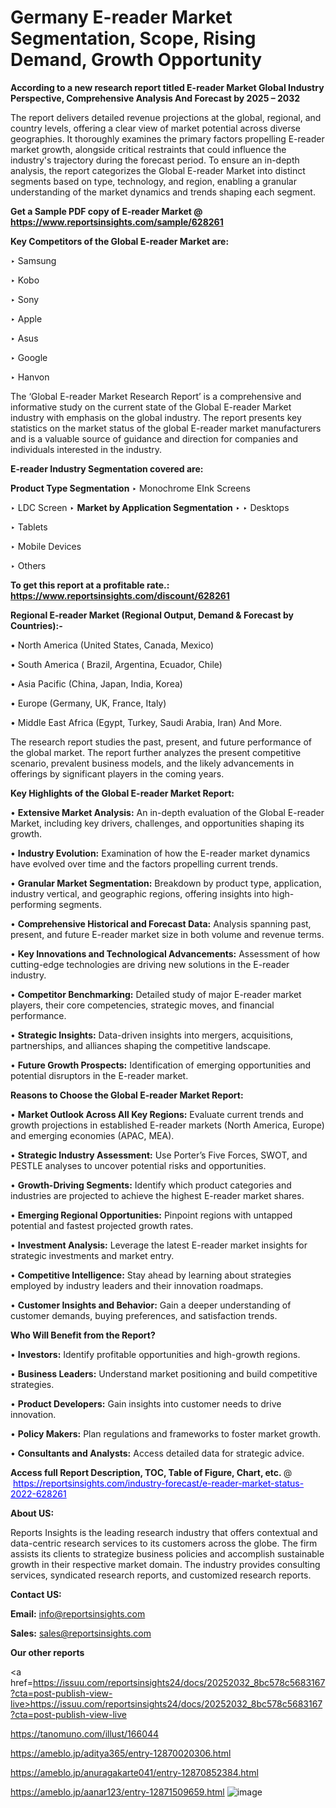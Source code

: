 # Germany E-reader Market Segmentation, Scope, Rising Demand, Growth Opportunity 

<strong>According to a new research report titled E-reader Market Global Industry Perspective, Comprehensive Analysis And Forecast by 2025 – 2032</strong>

The report delivers detailed revenue projections at the global, regional, and country levels, offering a clear view of market potential across diverse geographies. It thoroughly examines the primary factors propelling E-reader market growth, alongside critical restraints that could influence the industry's trajectory during the forecast period. To ensure an in-depth analysis, the report categorizes the Global E-reader Market into distinct segments based on type, technology, and region, enabling a granular understanding of the market dynamics and trends shaping each segment.

<strong>Get a Sample PDF copy of E-reader Market </strong><strong>@<a href=https://www.reportsinsights.com/sample/628261 style=color:#0000ff;> https://www.reportsinsights.com/sample/628261</a></strong></font>

<strong>Key Competitors of the Global E-reader Market are:</strong>

‣ Samsung

‣ Kobo

‣ Sony

‣ Apple

‣ Asus

‣ Google

‣ Hanvon

The ‘Global E-reader Market Research Report’ is a comprehensive and informative study on the current state of the Global E-reader Market industry with emphasis on the global industry. The report presents key statistics on the market status of the global E-reader market manufacturers and is a valuable source of guidance and direction for companies and individuals interested in the industry.

<strong>E-reader Industry Segmentation covered are:</strong>

<strong>Product Type Segmentation</strong>
‣
Monochrome EInk Screens

‣ LDC Screen
‣ 
<strong>Market by Application Segmentation</strong>
‣
‣  Desktops

‣ Tablets

‣ Mobile Devices

‣ Others

<strong>To get this report at a profitable rate.: <a href=https://www.reportsinsights.com/discount/628261 style=color:#0000ff;>https://www.reportsinsights.com/discount/628261</a></strong></font>

<strong>Regional E-reader Market (Regional Output, Demand &amp; Forecast by Countries):-</strong>

• North America (United States, Canada, Mexico)

• South America ( Brazil, Argentina, Ecuador, Chile)

• Asia Pacific (China, Japan, India, Korea)

• Europe (Germany, UK, France, Italy)

• Middle East Africa (Egypt, Turkey, Saudi Arabia, Iran) And More.

The research report studies the past, present, and future performance of the global market. The report further analyzes the present competitive scenario, prevalent business models, and the likely advancements in offerings by significant players in the coming years.

<strong>Key Highlights of the Global E-reader Market Report:</strong>

• <strong>Extensive Market Analysis:</strong> An in-depth evaluation of the Global E-reader Market, including key drivers, challenges, and opportunities shaping its growth.

• <strong>Industry Evolution:</strong> Examination of how the E-reader market dynamics have evolved over time and the factors propelling current trends.

• <strong>Granular Market Segmentation:</strong> Breakdown by product type, application, industry vertical, and geographic regions, offering insights into high-performing segments.

• <strong>Comprehensive Historical and Forecast Data:</strong> Analysis spanning past, present, and future E-reader market size in both volume and revenue terms.

• <strong>Key Innovations and Technological Advancements:</strong> Assessment of how cutting-edge technologies are driving new solutions in the E-reader industry.

• <strong>Competitor Benchmarking:</strong> Detailed study of major E-reader market players, their core competencies, strategic moves, and financial performance.

• <strong>Strategic Insights:</strong> Data-driven insights into mergers, acquisitions, partnerships, and alliances shaping the competitive landscape.

• <strong>Future Growth Prospects:</strong> Identification of emerging opportunities and potential disruptors in the E-reader market.

<strong>Reasons to Choose the Global E-reader Market Report:</strong>

• <strong>Market Outlook Across All Key Regions:</strong> Evaluate current trends and growth projections in established E-reader markets (North America, Europe) and emerging economies (APAC, MEA).

• <strong>Strategic Industry Assessment:</strong> Use Porter’s Five Forces, SWOT, and PESTLE analyses to uncover potential risks and opportunities.

• <strong>Growth-Driving Segments:</strong> Identify which product categories and industries are projected to achieve the highest E-reader market shares.

• <strong>Emerging Regional Opportunities:</strong> Pinpoint regions with untapped potential and fastest projected growth rates.

• <strong>Investment Analysis:</strong> Leverage the latest E-reader market insights for strategic investments and market entry.

• <strong>Competitive Intelligence:</strong> Stay ahead by learning about strategies employed by industry leaders and their innovation roadmaps.

• <strong>Customer Insights and Behavior:</strong> Gain a deeper understanding of customer demands, buying preferences, and satisfaction trends.

<strong>Who Will Benefit from the Report?</strong>

• <strong>Investors:</strong> Identify profitable opportunities and high-growth regions.

• <strong>Business Leaders:</strong> Understand market positioning and build competitive strategies.

• <strong>Product Developers:</strong> Gain insights into customer needs to drive innovation.

• <strong>Policy Makers:</strong> Plan regulations and frameworks to foster market growth.

• <strong>Consultants and Analysts:</strong> Access detailed data for strategic advice.
</ul>
<strong>Access full Report Description, TOC, Table of Figure, Chart, etc. </strong>@  <a href=https://reportsinsights.com/industry-forecast/e-reader-market-status-2022-628261 style=color:#0000ff;>https://reportsinsights.com/industry-forecast/e-reader-market-status-2022-628261</a></font>

<strong><strong>About US</strong>:</strong>

Reports Insights is the leading research industry that offers contextual and data-centric research services to its customers across the globe. The firm assists its clients to strategize business policies and accomplish sustainable growth in their respective market domain. The industry provides consulting services, syndicated research reports, and customized research reports.

<strong>Contact US:</strong>

<p class=""""><b>Email:</b> <a href=mailto:info@reportsinsights.com>info@reportsinsights.com</a></p>
<p class=""""><b>Sales:</b> <a href=mailto:sales@reportsinsights.com>sales@reportsinsights.com</a></p>

<strong>Our other reports</strong>

<a href=https://issuu.com/reportsinsights24/docs/20252032_8bc578c5683167?cta=post-publish-view-live>https://issuu.com/reportsinsights24/docs/20252032_8bc578c5683167?cta=post-publish-view-live</a>

<a href=https://tanomuno.com/illust/166044>https://tanomuno.com/illust/166044</a>

<a href=https://ameblo.jp/aditya365/entry-12870020306.html>https://ameblo.jp/aditya365/entry-12870020306.html</a>

<a href=https://ameblo.jp/anuragakarte041/entry-12870852384.html>https://ameblo.jp/anuragakarte041/entry-12870852384.html</a>

<a href=https://ameblo.jp/aanar123/entry-12871509659.html>https://ameblo.jp/aanar123/entry-12871509659.html</a>
![image](https://github.com/user-attachments/assets/c8f4962d-07f3-42af-b0e5-6516e77ebb2c)
